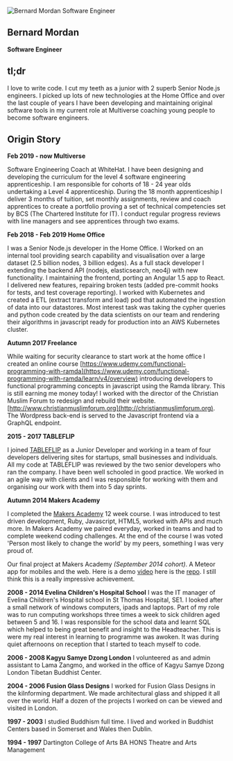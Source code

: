 ![Bernard Mordan Software Engineer](https://avatars2.githubusercontent.com/u/4499581?s=460&v=4)

## Bernard Mordan
**Software Engineer** 

## tl;dr

I love to write code. I cut my teeth as a junior with 2 superb Senior Node.js engineers. I picked up lots of new technologies at the Home Office and over the last couple of years I have been developing and maintaining original software tools in my current role at Multiverse coaching young people to become software engineers.

## Origin Story

**Feb 2019 - now Multiverse**

Software Engineering Coach at WhiteHat. I have been designing and developing the curriculum for the level 4 software engineering apprenticeship. I am responsible for cohorts of 18 - 24 year olds undertaking a Level 4 apprenticeship. During the 18 month apprenticeship I deliver 3 months of tuition, set monthly assignments, review and coach apprentices to create a portfolio proving a set of technical competencies set by BCS (The Chartered Institute for IT). I conduct regular progress reviews with line managers and see apprentices through two exams.

**Feb 2018 - Feb 2019 Home Office** 

I was a Senior Node.js developer in the Home Office. I Worked on an internal tool providing search capability and visualisation over a large dataset (2.5 billion nodes, 3 billion edges). As a full stack developer I extending the backend API (nodejs, elasticsearch, neo4j) with new functionality. I maintaining the frontend, porting an Angular 1.5 app to React. I delivered new features, repairing broken tests (added pre-commit hooks for tests, and test coverage reporting). I worked with Kubernetes and created a ETL (extract transform and load) pod that automated the ingestion of data into our datastores. Most interest task was taking the cypher queries and python code created by the data scientists on our team and rendering their algorithms in javascript ready for production into an AWS Kubernetes cluster. 

**Autumn 2017 Freelance**

While waiting for security clearance to start work at the home office I created an online course [https://www.udemy.com/functional-programming-with-ramda](https://www.udemy.com/functional-programming-with-ramda/learn/v4/overview) introducing developers to functional programming concepts in javascript using the Ramda library. This is still earning me money today! I worked with the director of the Christian Muslim Forum to redesign and rebuild their website. [http://www.christianmuslimforum.org](http://christianmuslimforum.org). The Wordpress back-end is served to the Javascript frontend via a GraphQL endpoint.

**2015 - 2017 TABLEFLIP**

I joined [TABLEFLIP](https://tableflip.io) as a Junior Developer and working in a team of four developers delivering sites for startups, small businesses and individuals. All my code at TABLEFLIP was reviewed by the two senior developers who ran the company. I have been well schooled in good practice. We worked in an agile way with clients and I was responsible for working with them and organising our work with them into 5 day sprints.

**Autumn 2014 Makers Academy**

I completed the [Makers Academy](http://www.makersacademy.com/) 12 week course. I was introduced to test driven development, Ruby, Javascript, HTML5, worked with APIs and much more. In Makers Academy we paired everyday, worked in teams and had to complete weekend coding challenges. At the end of the course I was voted 'Person most likely to change the world' by my peers, something I was very proud of.

Our final project at Makers Academy *(September 2014 cohort)*. A Meteor app for mobiles and the web. Here is a demo [video](https://youtu.be/qpGh8sWWuV0) here is the [repo](https://github.com/bmordan/flickynotes). I still think this is a really impressive achievement.

**2008 - 2014 Evelina Children's Hospital School**
I was the IT manager of Evelina Children's Hospital school in St Thomas Hospital, SE1. I looked after a small network of windows computers, ipads and laptops. Part of my role was to run computing workshops three times a week to sick children aged between 5 and 16. I was responsible for the school data and learnt SQL which helped to being great benefit and insight to the Headteacher. This is were my real interest in learning to programme was awoken. It was during quiet afternoons on reception that I started to teach myself to code.

**2006 - 2008 Kagyu Samye Dzong London**
I volunteered as and admin assistant to Lama Zangmo, and worked in the office of Kagyu Samye Dzong London Tibetan Buddhist Center.

**2004 - 2006 Fusion Glass Designs**
I worked for Fusion Glass Designs in the kilnforming department. We made architectural glass and shipped it all over the world. Half a dozen of the projects I worked on can be viewed and visited in London.

**1997 - 2003**
I studied Buddhism full time. I lived and worked in Buddhist Centers based in Somerset and Wales then Dublin.

**1994 - 1997**
Dartington College of Arts
BA HONS Theatre and Arts Management
